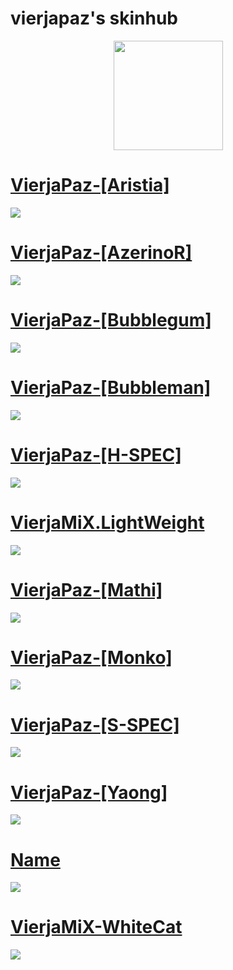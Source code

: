 # vierjapaz's skinhub

<p align="center">
<a href="https://osu.ppy.sh/users/12301126">
    <img src="https://a.ppy.sh/12301126"  
       width="175"
       height="175"></a>
<br>

# [VierjaPaz-[Aristia]](https://github.com/agutin727/Catamarca-skins/raw/main/players/vierjapaz/VierjaPaz-%5BAristia%5D.osk)
[![](https://osu.ppy.sh/ss/19222981/1091)](https://github.com/agutin727/Catamarca-skins/raw/main/players/vierjapaz/VierjaPaz-%5BAristia%5D.osk)

# [VierjaPaz-[AzerinoR]](https://github.com/agutin727/Catamarca-skins/raw/main/players/vierjapaz/VierjaPaz-%5BAzerinoR%5D.osk)
[![](https://osu.ppy.sh/ss/19222985/7469)](https://github.com/agutin727/Catamarca-skins/raw/main/players/vierjapaz/VierjaPaz-%5BAzerinoR%5D.osk)

# [VierjaPaz-[Bubblegum]](https://github.com/agutin727/Catamarca-skins/blob/main/players/vierjapaz/VierjaPaz-%5BBubblegum%5D.osk)
[![](https://osu.ppy.sh/ss/19222993/8fdc)](https://github.com/agutin727/Catamarca-skins/blob/main/players/vierjapaz/VierjaPaz-%5BBubblegum%5D.osk)

# [VierjaPaz-[Bubbleman]](https://github.com/agutin727/Catamarca-skins/blob/main/players/vierjapaz/VierjaPaz-%5BBubbleman%5D.osk)
[![](https://osu.ppy.sh/ss/19222996/05cc)](https://github.com/agutin727/Catamarca-skins/blob/main/players/vierjapaz/VierjaPaz-%5BBubbleman%5D.osk)

# [VierjaPaz-[H-SPEC]](https://github.com/agutin727/Catamarca-skins/blob/main/players/vierjapaz/VierjaPaz-%5BH-SPEC%5D.osk)
[![](https://osu.ppy.sh/ss/19223000/d80b)](https://github.com/agutin727/Catamarca-skins/blob/main/players/vierjapaz/VierjaPaz-%5BH-SPEC%5D.osk)

# [VierjaMiX.LightWeight](https://github.com/agutin727/Catamarca-skins/blob/main/players/vierjapaz/-_VierjaMiX.LightWeight.osk)
[![](https://osu.ppy.sh/ss/19223002/c196)](https://github.com/agutin727/Catamarca-skins/blob/main/players/vierjapaz/-_VierjaMiX.LightWeight.osk)

# [VierjaPaz-[Mathi]](https://github.com/agutin727/Catamarca-skins/blob/main/players/vierjapaz/VierjaPaz-%5BMathi%5D.osk)
[![](https://osu.ppy.sh/ss/19223006/9050)](https://github.com/agutin727/Catamarca-skins/blob/main/players/vierjapaz/VierjaPaz-%5BMathi%5D.osk)

# [VierjaPaz-[Monko]](https://github.com/agutin727/Catamarca-skins/blob/main/players/vierjapaz/VierjaPaz-%5BMonko%5D.osk)
[![](https://osu.ppy.sh/ss/19223007/c634)](https://github.com/agutin727/Catamarca-skins/blob/main/players/vierjapaz/VierjaPaz-%5BMonko%5D.osk)

# [VierjaPaz-[S-SPEC]](https://github.com/agutin727/Catamarca-skins/blob/main/players/vierjapaz/VierjaPaz-%5BS-SPEC%5D.osk)
[![](https://osu.ppy.sh/ss/19223008/0df6)](https://github.com/agutin727/Catamarca-skins/blob/main/players/vierjapaz/VierjaPaz-%5BS-SPEC%5D.osk)

# [VierjaPaz-[Yaong]](https://github.com/agutin727/Catamarca-skins/blob/main/players/vierjapaz/VierjaPaz-%5BYaong%5D.osk)
[![](https://osu.ppy.sh/ss/19223009/eb1a)](https://github.com/agutin727/Catamarca-skins/blob/main/players/vierjapaz/VierjaPaz-%5BYaong%5D.osk)

# [Name](https://github.com/agutin727/Catamarca-skins/blob/main/players/vierjapaz/Name.osk)
[![](https://osu.ppy.sh/ss/19223013/5b2c)](https://github.com/agutin727/Catamarca-skins/blob/main/players/vierjapaz/Name.osk)

# [VierjaMiX-WhiteCat](https://github.com/agutin727/Catamarca-skins/blob/main/players/vierjapaz/VierjaMiX-WhiteCat.osk)
[![](https://osu.ppy.sh/ss/19223017/3694)](https://github.com/agutin727/Catamarca-skins/blob/main/players/vierjapaz/VierjaMiX-WhiteCat.osk)


